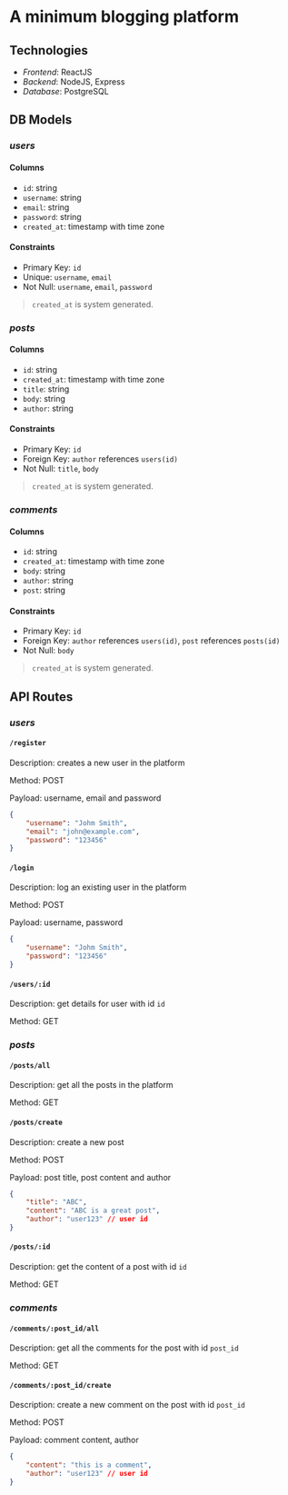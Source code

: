 # A minimum blogging platform

## **Technologies**

- *Frontend*: ReactJS
- *Backend*: NodeJS, Express
- *Database*: PostgreSQL

## **DB Models**

### *users*

#### Columns

- `id`: string
- `username`: string
- `email`: string
- `password`: string
- `created_at`: timestamp with time zone

#### Constraints

- Primary Key: `id`
- Unique: `username`, `email`
- Not Null: `username`, `email`, `password`

> `created_at` is system generated.

### *posts*

#### Columns

- `id`: string
- `created_at`: timestamp with time zone
- `title`: string
- `body`: string
- `author`: string

#### Constraints

- Primary Key: `id`
- Foreign Key: `author` references `users(id)`
- Not Null: `title`, `body`

> `created_at` is system generated.

### *comments*

#### Columns

- `id`: string
- `created_at`: timestamp with time zone
- `body`: string
- `author`: string
- `post`: string

#### Constraints

- Primary Key: `id`
- Foreign Key: `author` references `users(id)`, `post` references `posts(id)`
- Not Null: `body`

> `created_at` is system generated.

## **API Routes**

### *users*

#### `/register` 

Description: creates a new user in the platform

Method: POST

Payload: username, email and password

```json
{
    "username": "Johm Smith", 
    "email": "john@example.com", 
    "password": "123456"
}
```

#### `/login`

Description: log an existing user in the platform

Method: POST

Payload: username, password

```json
{
    "username": "Johm Smith", 
    "password": "123456"
}
```

#### `/users/:id` 

Description: get details for user with id `id`

Method: GET

### *posts*

#### `/posts/all`

Description: get all the posts in the platform

Method: GET

#### `/posts/create`

Description: create a new post

Method: POST

Payload: post title, post content and author

```json
{
    "title": "ABC", 
    "content": "ABC is a great post", 
    "author": "user123" // user id
}
```

#### `/posts/:id`

Description: get the content of a post with id `id`

Method: GET

### *comments*

#### `/comments/:post_id/all`

Description: get all the comments for the post with id `post_id`

Method: GET

#### `/comments/:post_id/create`

Description: create a new comment on the post with id `post_id`

Method: POST

Payload: comment content, author

```json
{
    "content": "this is a comment", 
    "author": "user123" // user id
}
```